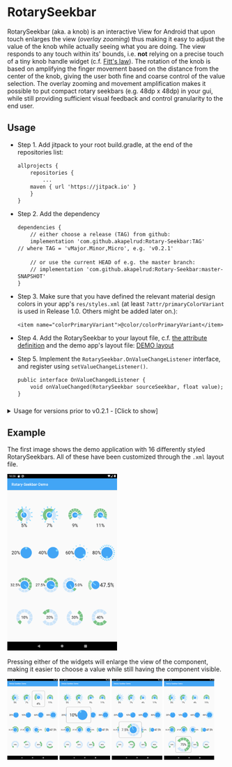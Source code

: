 # RotarySeekbar
RotarySeekbar (aka. a knob) is an interactive View for Android that upon touch enlarges the view (_overlay zooming_) thus making it easy to adjust the value of the knob while actually seeing what you are doing. The view responds to any touch within its' bounds, i.e. **not** relying on a precise touch of a tiny knob handle widget (c.f. [Fitt's law](https://en.wikipedia.org/wiki/Fitts%27s_law)). The rotation of the knob is based on amplifying the finger movement based on the distance from the center of the knob, giving the user both fine and coarse control of the value selection. The overlay zooming and movement amplification makes it possible to put compact rotary seekbars (e.g. 48dp x 48dp) in your gui, while still providing sufficient visual feedback and control granularity to the end user.

## Usage
 - Step 1. Add jitpack to your root build.gradle, at the end of the repositories list:
 
    ```
    allprojects {
        repositories {
            ...
	    maven { url 'https://jitpack.io' }
        }
    }
    ```
- Step 2. Add the dependency

    ```
    dependencies {
        // either choose a release (TAG) from github:
        implementation 'com.github.akapelrud:Rotary-Seekbar:TAG'
	// where TAG = 'vMajor.Minor,Micro', e.g. 'v0.2.1'
	
        // or use the current HEAD of e.g. the master branch:
        // implementation 'com.github.akapelrud:Rotary-Seekbar:master-SNAPSHOT'
    }
    ```
- Step 3. Make sure that you have defined the relevant material design colors in your app's `res/styles.xml` (at least `?attr/primaryColorVariant` is used in Release 1.0. Others might be added later on.):

    ```
    <item name="colorPrimaryVariant">@color/colorPrimaryVariant</item>
    ```
- Step 4. Add the RotarySeekbar to your layout file, c.f. [the attribute definition](../master/RotarySeekbar/src/main/res/values/attrs.xml) and the demo app's layout file: [DEMO layout](../master/Examples/Palette/app/src/main/res/layout/activity_main.xml)
- Step 5. Implement the `RotarySeekbar.OnValueChangeListener` interface, and register using `setValueChangeListener()`.

    ```
    public interface OnValueChangedListener {
        void onValueChanged(RotarySeekbar sourceSeekbar, float value);
    }
    ```

### 
<details>
    <summary>Usage for versions prior to v0.2.1 - [Click to show]</summary>
	
    The library can be used by adding a few lines too your project's build.gradle file:  
    ```
    repositories {
        maven {
            url 'https://github.com/akapelrud/Rotary-Seekbar/raw/master/RotarySeekbar/snapshots'
        }
    }
    dependencies {
        // 0.1.0 release
        //implementation 'no.kapelrud:RotaryKnobLibrary:0.1.0:@aar'
        // 0.2.0 release
        implementation 'no.kapelrud:RotarySeekbar:0.2.0:@aar'
    }
    ```
</details>

## Example
The first image shows the demo application with 16 differently styled RotarySeekbars. All of these have been customized through the `.xml` layout file.

<img src="https://raw.githubusercontent.com/akapelrud/Rotary-Seekbar/master/screenshots/Screenshot_demo_app.png" width="50%" />

Pressing either of the widgets will enlarge the view of the component, making it easier to choose a value while still having the component visible.

<img src="https://raw.githubusercontent.com/akapelrud/Rotary-Seekbar/master/screenshots/Screenshot_demo_app_01.png" width="23%" /> <img src="https://raw.githubusercontent.com/akapelrud/Rotary-Seekbar/master/screenshots/Screenshot_demo_app_02.png" width="23%" /> <img src="https://raw.githubusercontent.com/akapelrud/Rotary-Seekbar/master/screenshots/Screenshot_demo_app_03.png" width="23%" /> <img src="https://raw.githubusercontent.com/akapelrud/Rotary-Seekbar/master/screenshots/Screenshot_demo_app_04.png" width="23%" />

